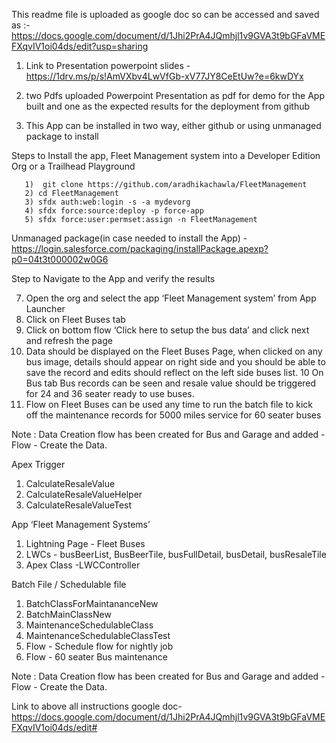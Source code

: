 

This readme file is uploaded as google doc so can be accessed and saved as  :- https://docs.google.com/document/d/1Jhi2PrA4JQmhjl1v9GVA3t9bGFaVMEFXqvIV1oi04ds/edit?usp=sharing


1) Link to Presentation powerpoint slides -  https://1drv.ms/p/s!AmVXbv4LwVfGb-xV77JY8CeEtUw?e=6kwDYx

2) two Pdfs uploaded Powerpoint Presentation as pdf for demo for the App built and one as the expected results for the deployment from  github

3) This App can be installed in two way, either  github or using unmanaged package to install

Steps to Install the  app, Fleet Management system into a Developer Edition Org or a Trailhead Playground
 
       1)  git clone https://github.com/aradhikachawla/FleetManagement
       2) cd FleetManagement
       3) sfdx auth:web:login -s -a mydevorg
       4) sfdx force:source:deploy -p force-app
       5) sfdx force:user:permset:assign -n FleetManagement


Unmanaged package(in case needed to install the App)  - https://login.salesforce.com/packaging/installPackage.apexp?p0=04t3t000002w0G6


Step to Navigate to the App and verify the results

7) Open the org and select the app  ‘Fleet Management system’  from App Launcher
8) Click on Fleet Buses tab
9) Click on bottom flow  ‘Click here to setup the bus data’ and click next and refresh the page
10) Data should be displayed on the Fleet Buses Page, when clicked on any bus image, details should appear on right side and you should be able to save the record and edits should reflect on the left side  buses list.
10 On Bus tab Bus records can be seen and resale value should be triggered for 24 and 36 seater ready to use buses.
11) Flow on Fleet Buses  can be used any time to run the batch file to kick off the maintenance records for 5000 miles service for 60 seater buses


Note : Data Creation flow has been created for Bus and Garage and added - Flow - Create the Data.


Apex Trigger 
1) CalculateResaleValue
2) CalculateResaleValueHelper
3) CalculateResaleValueTest

App ‘Fleet Management Systems’ 
1) Lightning Page - Fleet Buses
2) LWCs - busBeerList, BusBeerTile, busFullDetail, busDetail, busResaleTile
3) Apex Class -LWCController

Batch File / Schedulable file
1) BatchClassForMaintananceNew
2) BatchMainClassNew
3) MaintenanceSchedulableClass
4) MaintenanceSchedulableClassTest
5) Flow - Schedule flow for nightly job
6) Flow - 60 seater Bus maintenance



Note : Data Creation flow has been created for Bus and Garage and added - Flow - Create the Data.

 
Link to above all instructions google doc- https://docs.google.com/document/d/1Jhi2PrA4JQmhjl1v9GVA3t9bGFaVMEFXqvIV1oi04ds/edit#
 










